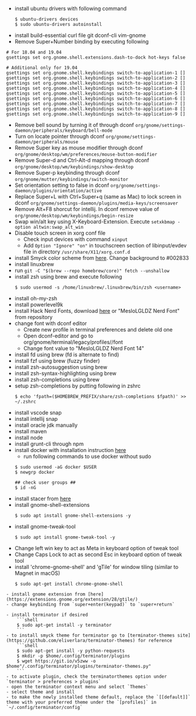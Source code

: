 - install ubuntu drivers with following command
    ```shell
    $ ubuntu-drivers devices
    $ sudo ubuntu-drivers autoinstall
    ```
- install build-essential curl file git dconf-cli vim-gnome
- Remove Super+Number binding by executing following
```shell
# For 18.04 and 19.04
gsettings set org.gnome.shell.extensions.dash-to-dock hot-keys false

# Additional only for 19.04
gsettings set org.gnome.shell.keybindings switch-to-application-1 []
gsettings set org.gnome.shell.keybindings switch-to-application-2 []
gsettings set org.gnome.shell.keybindings switch-to-application-3 []
gsettings set org.gnome.shell.keybindings switch-to-application-4 []
gsettings set org.gnome.shell.keybindings switch-to-application-5 []
gsettings set org.gnome.shell.keybindings switch-to-application-6 []
gsettings set org.gnome.shell.keybindings switch-to-application-7 []
gsettings set org.gnome.shell.keybindings switch-to-application-8 []
gsettings set org.gnome.shell.keybindings switch-to-application-9 []
```
- Remove bell sound by turning it of through dconf `org/gnome/settings-daemon/peripherals/keyboard/bell-mode`
- Turn on locate pointer through dconf `org/gnome/settings-daemon/peripherals/mouse`
- Remove Super key as mouse modifier through dconf `org/gnome/desktop/wm/preferences/mouse-button-modifier`
- Remove Super-d and Ctrl-Alt-d mapping through dconf `org/gnome/desktop/wm/keybindings/show-desktop`
- Remove Super-p keybinding through dconf `org/gnome/mutter/keybindings/switch-monitor`
- Set orientation setting to false in dconf `org/gnome/settings-daemon/plugins/orientation/active`
- Replace Super+L with Ctrl+Super+q (same as Mac) to lock screen in dconf `org/gnome/settings-daemon/plugins/media-keys/screensaver`
- Remove Alt+F8 shorcut for intellij. In dconf remove value of `org/gnome/desktop/wm/keybindings/begin-resize`
- Swap win/alt key using X-Keyboard-Extension. Execute `setxkbmap -option altwin:swap_alt_win`
- Disable touch screen in xorg conf file
    - Check input devices with command `xinput`
    - Add `Option "Ignore" "on"` in touchscreen section of libinput/evdev file in directory `/usr/share/X11/xorg.conf.d`
- install Smyck color scheme from [here](https://github.com/Mayccoll/Gogh). Change background to #002833
- install linuxbrew
- run `git -C "$(brew --repo homebrew/core)" fetch --unshallow`
- install zsh using brew and execute following
    ```shell
    $ sudo usermod -s /home/linuxbrew/.linuxbrew/bin/zsh <username>
    ```
- install oh-my-zsh
- install powerlevel9k
- install Hack Nerd Fonts, download [here](https://github.com/ryanoasis/nerd-fonts/blob/master/patched-fonts/Hack/Regular/complete/Hack%20Regular%20Nerd%20Font%20Complete.ttf) or "MesloLGLDZ Nerd Font" from repository
- change font with dconf editor
    - Create new profile in terminal preferences and delete old one
    - Open dconf-editor and go to org/gnome/terminal/legacy/profiles/<profile-id>/font
    - Change font value to "MesloLGLDZ Nerd Font 14"
- install fd using brew (fd is alternate to find)
- install fzf using brew (fuzzy finder)
- install zsh-autosuggestion using brew
- install zsh-syntax-highlighting using brew
- install zsh-completions using brew
- setup zsh-completions by putting following in zshrc
    ```shell
    $ echo 'fpath=($HOMEBREW_PREFIX/share/zsh-completions $fpath)' >> ~/.zshrc
    ```
- install vscode snap
- install intellij snap
- install oracle jdk manually
- install maven
- install node
- install grunt-cli through npm
- install docker with installation instruction [here](https://www.digitalocean.com/community/tutorials/how-to-install-and-use-docker-on-ubuntu-18-04) 
    - run following commands to use docker without sudo
    ```shell
    $ sudo usermod -aG docker $USER
    $ newgrp docker
    
    ## check user groups ##
    $ id -nG
    ```
- install stacer from [here](https://github.com/oguzhaninan/Stacer)
- install gnome-shell-extensions
    ```shell
    $ sudo apt install gnome-shell-extensions -y
    ```
- install gnome-tweak-tool
    ```shell
    $ sudo apt install gnome-tweak-tool -y
    ```
- Change left win key to act as Meta in keyboard option of tweak tool
- Change Caps Lock to act as second Esc in keyboard option of tweak tool
- install 'chrome-gnome-shell' and 'gTile' for window tiling (similar to Magnet in macOS)
    ```shell
    $ sudo apt-get install chrome-gnome-shell
```
- install gnome extension from [here](https://extensions.gnome.org/extension/28/gtile/)
- change keybinding from `super+enter(keypad)` to `super+return`

- install terminator if desired
    ```shell
    $ sudo apt-get install -y terminator
    ```
- to install smyck theme for terminator go to [terminator-themes site](https://github.com/eliverlara/terminator-themes) for reference
    ```shell
    $ sudo apt-get install -y python-requests
    $ mkdir -p $home/.config/terminator/plugins
    $ wget https://git.io/v5zww -o $home"/.config/terminator/plugins/terminator-themes.py"
    ```
- to activate plugin, check the terminatorthemes option under `terminator > preferences > plugins`
- open the terminator context menu and select `Themes`
- select theme and install
- to make the newly installed theme default, replace the `[[default]]` theme with your preferred theme under the `[profiles]` in `~/.config/terminator/config`
